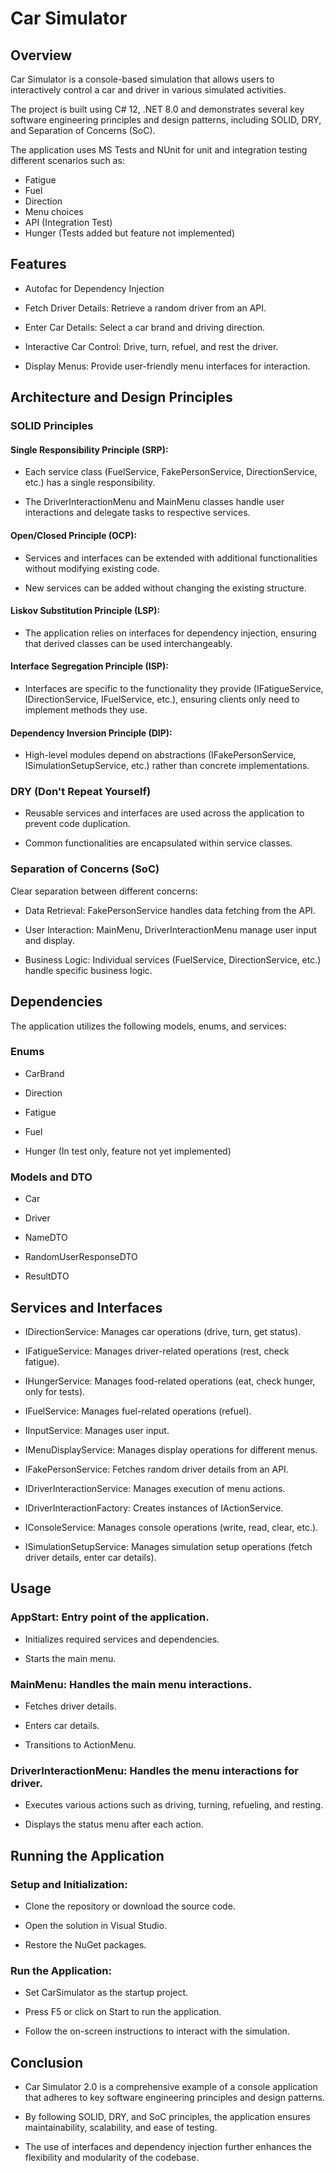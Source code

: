 # Car Simulator

## Overview

Car Simulator is a console-based simulation that allows users to interactively control a car and driver in various simulated activities. 

The project is built using C# 12, .NET 8.0 and demonstrates several key software engineering principles and design patterns, including SOLID, DRY, and Separation of Concerns (SoC).

The application uses MS Tests and NUnit for unit and integration testing different scenarios such as:
* Fatigue
* Fuel
* Direction
* Menu choices
* API (Integration Test)
* Hunger (Tests added but feature not implemented)

## Features

* Autofac for Dependency Injection

* Fetch Driver Details: Retrieve a random driver from an API.

* Enter Car Details: Select a car brand and driving direction.

* Interactive Car Control: Drive, turn, refuel, and rest the driver.

* Display Menus: Provide user-friendly menu interfaces for interaction.

## Architecture and Design Principles

### SOLID Principles

#### Single Responsibility Principle (SRP):

* Each service class (FuelService, FakePersonService, DirectionService, etc.) has a single responsibility.

* The DriverInteractionMenu and MainMenu classes handle user interactions and delegate tasks to respective services.

#### Open/Closed Principle (OCP):

* Services and interfaces can be extended with additional functionalities without modifying existing code.

* New services can be added without changing the existing structure.

#### Liskov Substitution Principle (LSP):

* The application relies on interfaces for dependency injection, ensuring that derived classes can be used interchangeably.

#### Interface Segregation Principle (ISP):

* Interfaces are specific to the functionality they provide (IFatigueService, IDirectionService, IFuelService, etc.), ensuring clients only need to implement methods they use.

#### Dependency Inversion Principle (DIP):

* High-level modules depend on abstractions (IFakePersonService, ISimulationSetupService, etc.) rather than concrete implementations.

### DRY (Don't Repeat Yourself)

* Reusable services and interfaces are used across the application to prevent code duplication.

* Common functionalities are encapsulated within service classes.

### Separation of Concerns (SoC)

Clear separation between different concerns:

* Data Retrieval: FakePersonService handles data fetching from the API.

* User Interaction: MainMenu, DriverInteractionMenu manage user input and display.

* Business Logic: Individual services (FuelService, DirectionService, etc.) handle specific business logic.

## Dependencies

The application utilizes the following models, enums, and services:

### Enums

* CarBrand

* Direction

* Fatigue

* Fuel

* Hunger (In test only, feature not yet implemented)

### Models and DTO

* Car

* Driver

* NameDTO

* RandomUserResponseDTO

* ResultDTO

## Services and Interfaces

* IDirectionService: Manages car operations (drive, turn, get status).

* IFatigueService: Manages driver-related operations (rest, check fatigue).

* IHungerService: Manages food-related operations (eat, check hunger, only for tests).

* IFuelService: Manages fuel-related operations (refuel).

* IInputService: Manages user input.

* IMenuDisplayService: Manages display operations for different menus.

* IFakePersonService: Fetches random driver details from an API.

* IDriverInteractionService: Manages execution of menu actions.

* IDriverInteractionFactory: Creates instances of IActionService.

* IConsoleService: Manages console operations (write, read, clear, etc.).

* ISimulationSetupService: Manages simulation setup operations (fetch driver details, enter car details).

## Usage

### AppStart: Entry point of the application.

* Initializes required services and dependencies.

* Starts the main menu.

### MainMenu: Handles the main menu interactions.

* Fetches driver details.

* Enters car details.

* Transitions to ActionMenu.

### DriverInteractionMenu: Handles the menu interactions for driver.

* Executes various actions such as driving, turning, refueling, and resting.

* Displays the status menu after each action.

## Running the Application

### Setup and Initialization:

* Clone the repository or download the source code.

* Open the solution in Visual Studio.

* Restore the NuGet packages.

### Run the Application:

* Set CarSimulator as the startup project.

* Press F5 or click on Start to run the application.

* Follow the on-screen instructions to interact with the simulation.

## Conclusion
* Car Simulator 2.0 is a comprehensive example of a console application that adheres to key software engineering principles and design patterns.

* By following SOLID, DRY, and SoC principles, the application ensures maintainability, scalability, and ease of testing.

* The use of interfaces and dependency injection further enhances the flexibility and modularity of the codebase.
